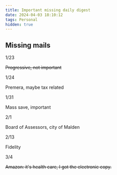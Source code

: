 ```yaml
---
title: Important missing daily digest
date: 2024-04-03 18:10:12
tags: Personal
hidden: true
---
```


## Missing mails

1/23

~~Progressive, not important~~

1/24

Premera, maybe tax related

1/31

Mass save, important

2/1

Board of Assessors, city of Malden

2/13

Fidelity

3/4

~~Amazon: it's health care, I got the electronic copy.~~
